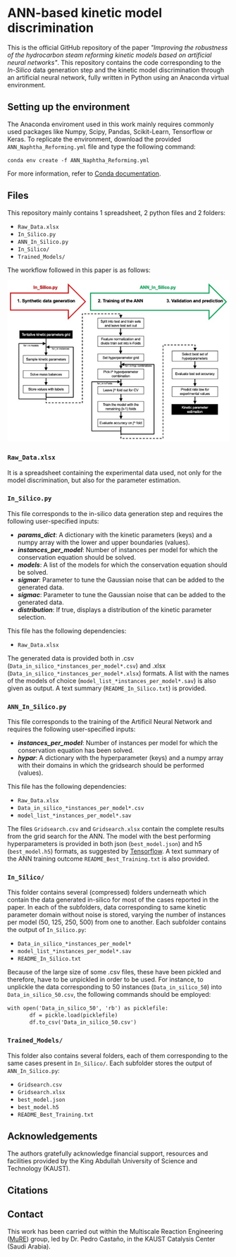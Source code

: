 # ANN-based kinetic model discrimination 
This is the official GitHub repository of the paper *"Improving the robustness of the hydrocarbon steam reforming kinetic models based on artificial neural networks"*. This repository contains the code corresponding to the *In-Silico* data generation step and the kinetic model discrimination through an artificial neural network, fully written in Python using an Anaconda virtual environment.

## Setting up the environment
The Anaconda enviroment used in this work mainly requires commonly used packages like Numpy, Scipy, Pandas, Scikit-Learn, Tensorflow or Keras. To replicate the environment, download the provided ```ANN_Naphtha_Reforming.yml``` file and type the following command:
```
conda env create -f ANN_Naphtha_Reforming.yml
```
For more information, refer to [Conda documentation](https://conda.io/projects/conda/en/latest/user-guide/tasks/manage-environments.html#creating-an-environment-from-an-environment-yml-file).

## Files
This repository mainly contains 1 spreadsheet, 2 python files and 2 folders:
- ```Raw_Data.xlsx```
- ```In_Silico.py```
- ```ANN_In_Silico.py```
- ```In_Silico/```
- ```Trained_Models/```

The workflow followed in this paper is as follows:

![Workflow](/images/Workflow.jpeg)

### ```Raw_Data.xlsx```
It is a spreadsheet containing the experimental data used, not only for the model discrimination, but also for the parameter estimation.

### ```In_Silico.py```
This file corresponds to the in-silico data generation step and requires the following user-specified inputs:
- ***params_dict***: A dictionary with the kinetic parameters (keys) and a numpy array with the lower and upper boundaries (values).
- ***instances_per_model***: Number of instances per model for which the conservation equation should be solved.
- ***models***: A list of the models for which the conservation equation should be solved.
- ***sigmar***: Parameter to tune the Gaussian noise that can be added to the generated data.
- ***sigmac***: Parameter to tune the Gaussian noise that can be added to the generated data.
- ***distribution***: If true, displays a distribution of the kinetic parameter selection.

This file has the following dependencies:
- ```Raw_Data.xlsx```

The generated data is provided both in .csv (```Data_in_silico_*instances_per_model*.csv```) and .xlsx (```Data_in_silico_*instances_per_model*.xlsx```) formats. A list with the names of the models of choice (```model_list_*instances_per_model*.sav```) is also given as output. A text summary (```README_In_Silico.txt```) is provided.

### ```ANN_In_Silico.py```
This file corresponds to the training of the Artificil Neural Network and requires the following user-specified inputs:
- ***instances_per_model***: Number of instances per model for which the conservation equation has been solved.
- ***hypar***: A dictionary with the hyperparameter (keys) and a numpy array with their domains in which the gridsearch should be performed (values).

This file has the following dependencies:
- ```Raw_Data.xlsx```
- ```Data_in_silico_*instances_per_model*.csv```
- ```model_list_*instances_per_model*.sav```

The files ```Gridsearch.csv``` and ```Gridsearch.xlsx``` contain the complete results from the grid search for the ANN. The model with the best performing hyperparameters is provided in both json (```best_model.json```) and h5 (```best_model.h5```) formats, as suggested by [Tensorflow](https://www.tensorflow.org/guide/keras/save_and_serialize). A text summary of the ANN training outcome ```README_Best_Training.txt``` is also provided.

### ```In_Silico/```
This folder contains several (compressed) folders underneath which contain the data generated in-silico for most of the cases reported in the paper. In each of the subfolders, data corresponding to same kinetic parameter domain without noise is stored, varying the number of instances per model (50, 125, 250, 500) from one to another. Each subfolder contains the output of ```In_Silico.py```:
- ```Data_in_silico_*instances_per_model*```
- ```model_list_*instances_per_model*.sav```
- ```README_In_Silico.txt```

Because of the large size of some .csv files, these have been pickled and therefore, have to be unpickled in order to be used. For instance, to unplickle the data corresponding to 50 instances (```Data_in_silico_50```) into ```Data_in_silico_50.csv```, the following commands should be employed:

```
with open('Data_in_silico_50', 'rb') as picklefile:
       df = pickle.load(picklefile)
       df.to_csv('Data_in_silico_50.csv')
```

### ```Trained_Models/```
This folder also contains several folders, each of them corresponding to the same cases present in ```In_Silico/```. Each subfolder stores the output of ```ANN_In_Silico.py```:
- ```Gridsearch.csv``` 
- ```Gridsearch.xlsx```
- ```best_model.json```
- ```best_model.h5```
- ```README_Best_Training.txt``` 

## Acknowledgements
The authors gratefully acknowledge financial support, resources and facilities provided by the King Abdullah University of Science and Technology (KAUST). 

## Citations

## Contact 
This work has been carried out within the Multiscale Reaction Engineering ([MuRE](https://mure.kaust.edu.sa)) group, led by Dr. Pedro Castaño, in the KAUST Catalysis Center (Saudi Arabia).
